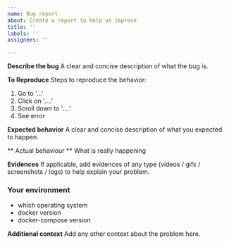 ```yaml
---
name: Bug report
about: Create a report to help us improve
title: ''
labels: ''
assignees: ''

---
```


**Describe the bug**
A clear and concise description of what the bug is.

**To Reproduce**
Steps to reproduce the behavior:
1. Go to '...'
2. Click on '....'
3. Scroll down to '....'
4. See error

**Expected behavior**
A clear and concise description of what you expected to happen.

** Actual behaviour **
What is really happening

**Evidences**
If applicable, add evidences of any type (videos / gifs / screenshots / logs) to help explain your problem.

### Your environment
* which operating system
* docker version
* docker-compose version

**Additional context**
Add any other context about the problem here.
